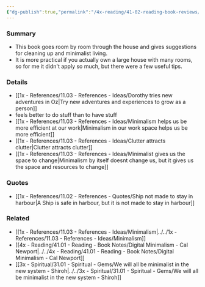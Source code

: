 ```yaml
---
{"dg-publish":true,"permalink":"/4x-reading/41-02-reading-book-reviews/the-minimalist-home-a-room-by-room-guide-to-a-decluttered-refocused-life-joshua-becker/"}
---
```



### Summary
- This book goes room by room through the house and gives suggestions for cleaning up and minimalist living.
- It is more practical if you actually own a large house with many rooms, so for me it didn't apply so much, but there were a few useful tips.

### Details
- [[1x - References/11.03 - References - Ideas/Dorothy tries new adventures in Oz\|Try new adventures and experiences to grow as a person]]
- feels better to do stuff than to have stuff
- [[1x - References/11.03 - References - Ideas/Minimalism helps us be more efficient at our work\|Minimalism in our work space helps us be more efficient]]
- [[1x - References/11.03 - References - Ideas/Clutter attracts clutter\|Clutter attracts clutter]]
- [[1x - References/11.03 - References - Ideas/Minimalist gives us the space to change\|Minimalism by itself doesnt change us, but it gives us the space and resources to change]]

### Quotes
- [[1x - References/11.02 - References - Quotes/Ship not made to stay in harbour\|A Ship is safe in harbour, but it is not made to stay in harbour]]

### Related
- [[1x - References/11.03 - References - Ideas/Minimalism\|../../1x - References/11.03 - References - Ideas/Minimalism]]
- [[4x - Reading/41.01 - Reading - Book Notes/Digital Minimalism - Cal Newport\|../../4x - Reading/41.01 - Reading - Book Notes/Digital Minimalism - Cal Newport]]
- [[3x - Spiritual/31.01 - Spiritual - Gems/We will all be minimalist in the new system - Shiroh\|../../3x - Spiritual/31.01 - Spiritual - Gems/We will all be minimalist in the new system - Shiroh]]






